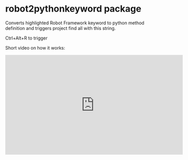 # robot2pythonkeyword package

Converts highlighted Robot Framework keyword to python
method definition and triggers project find all with this string.

Ctrl+Alt+R to trigger

Short video on how it works:
<iframe width="560" height="315" src="https://www.youtube.com/embed/RyZ3ZRq0sTQ" frameborder="0" allow="accelerometer; autoplay; encrypted-media; gyroscope; picture-in-picture" allowfullscreen></iframe>

